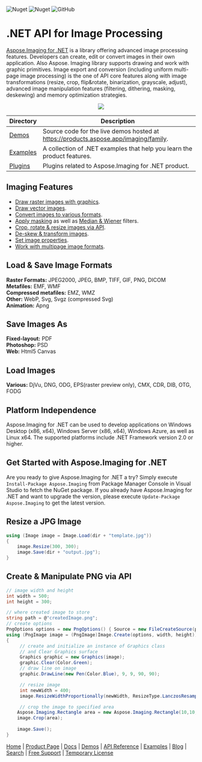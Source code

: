 ![Nuget](https://img.shields.io/nuget/v/Aspose.Imaging) ![Nuget](https://img.shields.io/nuget/dt/Aspose.Imaging) ![GitHub](https://img.shields.io/github/license/aspose-imaging/Aspose.Imaging-for-.NET)

# .NET API for Image Processing

[Aspose.Imaging for .NET](https://products.aspose.com/imaging/net) is a library offering advanced image processing features. Developers can create, edit or convert images in their own application. Also Aspose. Imaging library supports drawing and work with graphic primitives. Image export and conversion (including uniform multi-page image processing) is the one of API core features along with image transformations (resize, crop, flip&rotate, binarization, grayscale, adjust), advanced image manipulation features (filtering, dithering, masking, deskewing) and memory optimization strategies.

<p align="center"> 
  <a title="Download ZIP" href="https://github.com/aspose-imaging/Aspose.Imaging-for-.NET/archive/master.zip">
     <img src="http://i.imgur.com/hwNhrGZ.png" />
  </a>
</p>

Directory | Description
--------- | -----------
[Demos](Demos)  | Source code for the live demos hosted at https://products.aspose.app/imaging/family.
[Examples](Examples)  | A collection of .NET examples that help you learn the product features.
[Plugins](Plugins)  | Plugins related to Aspose.Imaging for .NET product.

## Imaging Features

- [Draw raster images with graphics](https://docs.aspose.com/imaging/net/drawing-images-using-graphics/).
- [Draw vector images](https://docs.aspose.com/imaging/net/drawing-vector-images/).
- [Convert images to various formats](https://docs.aspose.com/imaging/net/converting-images/).
- [Apply masking](https://docs.aspose.com/imaging/net/applying-masking-to-images/) as well as [Median & Wiener](https://docs.aspose.com/imaging/net/applying-median-and-wiener-filters/) filters.
- [Crop, rotate & resize images via API](https://docs.aspose.com/imaging/net/crop-rotate-and-resize-images/).
- [De-skew & transform images](https://docs.aspose.com/imaging/net/deskew-image/).
- [Set image properties](https://docs.aspose.com/imaging/net/setting-properties-on-images/).
- [Work with multipage image formats](https://docs.aspose.com/imaging/net/working-with-multipage-image-formats/).

## Load & Save Image Formats

**Raster Formats:** JPEG2000, JPEG, BMP, TIFF, GIF, PNG, DICOM\
**Metafiles:** EMF, WMF\
**Compressed metafiles:** EMZ, WMZ\
**Other:** WebP, Svg, Svgz (compressed Svg)\
**Animation:** Apng

## Save Images As
**Fixed-layout:** PDF\
**Photoshop:** PSD\
**Web:** Html5 Canvas

## Load Images

**Various:** DjVu, DNG, ODG, EPS(raster preview only), CMX, CDR, DIB, OTG, FODG


## Platform Independence

Aspose.Imaging for .NET can be used to develop applications on Windows Desktop (x86, x64), Windows Server (x86, x64), Windows Azure, as well as Linux x64. The supported platforms include .NET Framework version 2.0 or higher.

## Get Started with Aspose.Imaging for .NET

Are you ready to give Aspose.Imaging for .NET a try? Simply execute `Install-Package Aspose.Imaging` from Package Manager Console in Visual Studio to fetch the NuGet package. If you already have Aspose.Imaging for .NET and want to upgrade the version, please execute `Update-Package Aspose.Imaging` to get the latest version.

## Resize a JPG Image

```csharp
using (Image image = Image.Load(dir + "template.jpg"))
{
    image.Resize(300, 300);
    image.Save(dir + "output.jpg");
}
```

## Create & Manipulate PNG via API

```csharp
// image width and height
int width = 500;
int height = 300;

// where created image to store
string path = @"createdImage.png";
// create options
PngOptions options = new PngOptions() { Source = new FileCreateSource(path, false) };
using (PngImage image = (PngImage)Image.Create(options, width, height))
{          
     // create and initialize an instance of Graphics class 
     // and Clear Graphics surface
     Graphics graphic = new Graphics(image);
     graphic.Clear(Color.Green);
     // draw line on image
     graphic.DrawLine(new Pen(Color.Blue), 9, 9, 90, 90);        

     // resize image
     int newWidth = 400;
     image.ResizeWidthProportionally(newWidth, ResizeType.LanczosResample);  

     // crop the image to specified area
    Aspose.Imaging.Rectangle area = new Aspose.Imaging.Rectangle(10,10,200,200);    
    image.Crop(area);
   
    image.Save();
}
```

[Home](https://www.aspose.com/) | [Product Page](https://products.aspose.com/imaging/net) | [Docs](https://docs.aspose.com/imaging/net/) | [Demos](https://products.aspose.app/imaging/family) | [API Reference](https://apireference.aspose.com/imaging/net) | [Examples](https://github.com/aspose-imaging/Aspose.Imaging-for-.NET) | [Blog](https://blog.aspose.com/category/imaging/) | [Search](https://search.aspose.com/) | [Free Support](https://forum.aspose.com/c/imaging) | [Temporary License](https://purchase.aspose.com/temporary-license)

